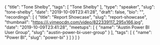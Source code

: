 {
  "title": "Tone Shelby",
  "tags": [
    "Tone Shelby"
  ],
  "type": "speaker",
  "slug": "tone-shelby",
  "date": "2019-10-09T23:41:28",
  "draft": false,
  "bio": "",
  "recordings": [
    {
      "title": "Report Showcase",
      "slug": "report-showcase",
      "thumbnail": "https://i.vimeocdn.com/video/822339117_295x166.jpg",
      "date": "2019-10-09T23:41:28",
      "meetups": [
        {
          "name": "Austin Power BI User Group",
          "slug": "austin-power-bi-user-group"
        }
      ],
      "tags": [
        {
          "name": "Power BI",
          "slug": "power-bi"
        }
      ]
    }
  ]
}